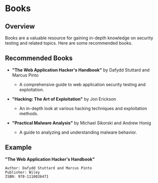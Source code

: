 
# Books

## Overview
Books are a valuable resource for gaining in-depth knowledge on security testing and related topics. Here are some recommended books.

## Recommended Books
- **"The Web Application Hacker's Handbook"** by Dafydd Stuttard and Marcus Pinto
  - A comprehensive guide to web application security testing and exploitation.

- **"Hacking: The Art of Exploitation"** by Jon Erickson
  - An in-depth look at various hacking techniques and exploitation methods.

- **"Practical Malware Analysis"** by Michael Sikorski and Andrew Honig
  - A guide to analyzing and understanding malware behavior.

## Example
**"The Web Application Hacker's Handbook"**
```plaintext
Author: Dafydd Stuttard and Marcus Pinto
Publisher: Wiley
ISBN: 978-1118026471

